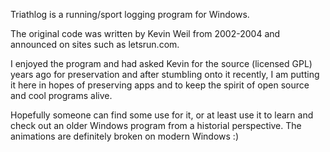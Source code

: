 Triathlog is a running/sport logging program for Windows.

The original code was written by Kevin Weil from 2002-2004 and announced on sites such as letsrun.com.

I enjoyed the program and had asked Kevin for the source (licensed GPL) years ago for preservation and
after stumbling onto it recently, I am putting it here in hopes of preserving apps and to keep the 
spirit of open source and cool programs alive.

Hopefully someone can find some use for it, or at least use it to learn and check out an older Windows
program from a historial perspective. The animations are definitely broken on modern Windows :)

